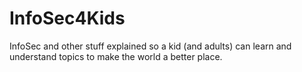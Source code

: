 # InfoSec4Kids

InfoSec and other stuff explained so a kid (and adults) can learn and understand topics to make the world a better place.
